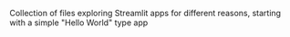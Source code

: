 Collection of files exploring Streamlit apps for different reasons, starting with a simple "Hello World" type app
